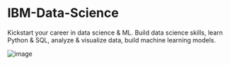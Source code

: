 # IBM-Data-Science
Kickstart your career in data science &amp; ML. Build data science skills, learn Python &amp; SQL, analyze &amp; visualize data, build machine learning models. 

![image](https://www.coursera.support/sfc/servlet.shepherd/version/renditionDownload?rendition=THUMB720BY480&versionId=0681U00000N85C5&operationContext=CHATTER&contentId=05T1U000025weoD&page=0)
